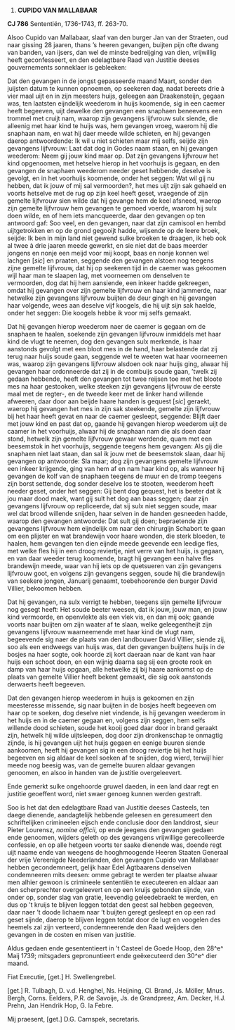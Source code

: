 1.  **CUPIDO VAN MALLABAAR**

**CJ 786** Sententiën, 1736-1743, ff. 263-70.

Alsoo Cupido van Mallabaar, slaaf van den burger Jan van der Straeten,
oud naar gissing 28 jaaren, thans ’s heeren gevangen, buijten pijn ofte
dwang van banden, van ijsers, dan wel de minste bedreijging van dien,
vrijwillig heeft geconfesseert, en den edelagtbare Raad van Justitie
deeses gouvernements sonneklaer is gebleeken:

Dat den gevangen in de jongst gepasseerde maand Maart, sonder den
juijsten datum te kunnen opnoemen, op seekeren dag, nadat bereets drie à
vier maal uijt en in zijn meesters huijs, geleegen aan Draakensteijn,
gegaan was, ten laatsten eijndelijk weederom in huijs koomende, sig in
een caemer heeft begeeven, uijt dewelke den gevangen een snaphaen
beneevens een trommel met cruijt nam, waarop zijn gevangens lijfvrouw
sulx siende, die alleenig met haar kind te huijs was, hem gevangen
vroeg, waerom hij die snaphaan nam, en wat hij daer meede wilde
schieten, en hij gevangen daerop antwoordende: Ik wil u niet schieten
maar mij selfs, seijde zijn gevangens lijfvrouw: Laat dat dog in Godes
naam staan, en hij gevangen weederom: Neem gij jouw kind maar op. Dat
zijn gevangens lijfvrouw het kind opgenoomen, met hetselve hierop in het
voorhuijs is gegaan, en den gevangen de snaphaen weederom needer geset
hebbende, deselve is gevolgt, en in het voorhuijs koomende, onder het
seggen: Wat wil gij nu hebben, dat ik jouw of mij sal vermoorden?, het
mes uijt zijn sak gehaeld en voorts hetselve met de rug op zijn keel
heeft geset, vraegende of zijn gemelte lijfvrouw sien wilde dat hij
gevange hem de keel afsneed, waerop zijn gemelte lijfvrouw hem gevangen
te gemoed voerde, waarom hij sulx doen wilde, en of hem iets
mancqueerde, daar den gevangen op ten antwoord gaf: Soo veel, en den
gevangen, naar dat zijn camisool en hembd uijtgetrokken en op de grond
gegooijt hadde, wijsende op de leere broek, seijde: Ik ben in mijn land
niet gewend sulke broeken te draagen, ik heb ook al twee à drie jaaren
meede gewerkt, en sie niet dat de baas meerder jongens en nonje een
meijd voor mij koopt, baas en nonje konnen wel lachgen \[*sic*\] en
praaten, seggende den gevangen alstoen nog teegens zijne gemelte
lijfvrouw, dat hij op seekeren tijd in de caemer was gekoomen wijl haar
man te slaapen lag, met voorneemen om denselven te vermoorden, dog dat
hij hem aansiende, een inkeer hadde gekreegen, omdat hij gevangen over
zijn gemelte lijfvrouw en haar kind jammerde, naar hetwelke zijn
gevangens lijfvrouw buijten de deur gingh en hij gevangen haar volgende,
wees aan deselve vijf koogels, die hij uijt sijn sak haelde, onder het
seggen: Die koogels hebbe ik voor mij selfs gemaakt.

Dat hij gevangen hierop weederom naer de caemer is gegaan om de snaphaen
te haalen, soekende zijn gevangen lijfvrouw inmiddels met haar kind de
vlugt te neemen, dog den gevangen sulx merkende, is haar aanstonds
gevolgt met een bloot mes in de hand, haar belastende dat zij terug naar
huijs soude gaan, seggende wel te weeten wat haar voorneemen was, waarop
zijn gevangens lijfvrouw alsdoen ook naar huijs ging, alwaar hij
gevangen haar ordonneerde dat zij in de combuijs soude gaan, ’twelk zij
gedaan hebbende, heeft den gevangen tot twee reijsen toe met het bloote
mes na haar gestooken, welke steeken zijn gevangens lijfvrouw de eerste
maal met de regter-, en de tweede keer met de linker hand willende
afweeren, daar door aan beijde haare handen is gequest \[*sic*\]
geraekt, waerop hij gevangen het mes in zijn sak steekende, gemelte zijn
lijfvrouw bij het haar heeft gevat en naar de caemer gesleept, seggende:
Blijft daer met jouw kind en past dat op, gaande hij gevangen hierop
weederom uijt de caamer in het voorhuijs, alwaar hij de snaphaan nam die
als doen daar stond, hetwelk zijn gemelte lijfvrouw gewaar werdende,
quam met een beesemstok in het voorhuijs, seggende teegens hem gevangen:
Als gij die snaphaen niet laat staan, dan sal ik jouw met de beesemstok
slaan, daar hij gevangen op antwoorde: Sla maar; dog zijn gevangens
gemelte lijfvrouw een inkeer krijgende, ging van hem af en nam haar kind
op, als wanneer hij gevangen de kolf van de snaphaen teegens de muur en
de tromp teegens zijn borst settende, dog sonder deselve los te stooten,
weederom heeft needer geset, onder het seggen: Gij bent dog gequest, het
is beeter dat ik jou maar dood maek, want gij sult het dog aan baas
seggen; daar zijn gevangens lijfvrouw op repliceerde, dat sij sulx niet
seggen soude, maar wel dat brood willende snijden, haar selven in de
handen gesneeden hadde, waarop den gevangen antwoorde: Dat sult gij
doen; bepraetende zijn gevangens lijfvrouw hem eijndelijk om naar den
chirurgijn Schabort te gaan om een plijster en wat brandewijn voor haare
wonden, die sterk bloeden, te haalen, hem gevangen ten dien eijnde meede
geevende een leedige fles, met welke fles hij in een droog reviertje,
niet verre van het huijs, is gegaan, en van daar weeder terug koomende,
bragt hij gevangen een halve fles brandewijn meede, waar van hij iets op
de quetsueren van zijn gevangens lijfvrouw goot, en volgens zijn
gevangens seggen, soude hij die brandewijn van seekere jongen, Januarij
genaamt, toebehoorende den burger David Villier, bekoomen hebben.

Dat hij gevangen, na sulx verrigt te hebben, teegens sijn gemelte
lijfvrouw nog gesegt heeft: Het soude beeter weesen, dat ik jouw, jouw
man, en jouw kind vermoorde, en openvlekte als een vlek vis, en dan mij
ook; gaande voorts naar buijten om zijn waater af te slaan, welke
geleegentheijt zijn gevangens lijfvrouw waarneemende met haar kind de
vlugt nam, begeevende sig naer de plaats van den landbouwer David
Villier, siende zij, soo als een endweegs van huijs was, dat den
gevangen buijtens huijs in de bosjes na haer sogte, ook hoorde zij kort
daeraan naar de kant van haar huijs een schoot doen, en een wijnig
daarna sag sij een groote rook en damp van haar huijs opgaan, alle
hetwelke zij bij haare aankomst op de plaats van gemelte Villier heeft
bekent gemaakt, die sig ook aanstonds derwaerts heeft begeeven.

Dat den gevangen hierop weederom in huijs is gekoomen en zijn
meesteresse missende, sig naar buijten in de bosjes heeft begeeven om
haar op te soeken, dog deselve niet vindende, is hij gevangen weederom
in het huijs en in de caemer gegaan en, volgens zijn seggen, hem selfs
willende dood schieten, soude het kooij goed daar door in brand geraakt
zijn, hetwelk hij wilde uijtsleepen, dog door zijn dronkenschap te
onmagtig zijnde, is hij gevangen uijt het huijs gegaen en eenige buuren
siende aankoomen, heeft hij gevangen sig in een droog reviertje bij het
huijs begeeven en sig aldaar de keel soeken af te snijden, dog wierd,
terwijl hier meede nog beesig was, van de gemelte buuren aldaar gevangen
genoomen, en alsoo in handen van de justitie overgeleevert.

Ende gemerkt sulke ongehoorde gruwel daeden, in een land daar regt en
justitie geoeffent word, niet swaer genoeg kunnen werden gestraft.

Soo is het dat den edelagtbare Raad van Justitie deeses Casteels, ten
daege dienende, aandagtelijk hebbende geleesen en geresumeert den
schriftelijken crimineelen eijsch ende conclusie door den landdrost,
sieur Pieter Lourensz, *nomine officii*, op ende jeegens den gevangen
gedaen ende genoomen, wijders geleth op des gevangens vrijwillige
gerecolleerde confessie, en op alle hetgeen voorts ter saake dienende
was, doende regt uijt naame ende van weegens de hooghmoogende Heeren
Staaten Generaal der vrije Vereenigde Neederlanden, den gevangen Cupido
van Mallabaar hebben gecondemneert, gelijk haar Edel Agtbaarens
denselven condemneeren mits deesen: omme gebragt te werden ter plaatse
alwaar men alhier gewoon is crimineele sententiën te executeeren en
aldaar aan den scherprechter overgeleevert en op een kruijs gebonden
sijnde, van onder op, sonder slag van gratie, leevendig geleedebraekt te
werden, en dus op ’t kruijs te blijven leggen totdat den geest sal
hebben gegeeven, daar naer ’t doode lichaem naar ’t buijten geregt
gesleept en op een rad geset sijnde, daerop te blijven leggen totdat
door de lugt en voogelen des heemels zal zijn verteerd, condemneerende
den Raad weijders den gevangen in de costen en misen van justitie.

Aldus gedaen ende gesententieert in ’t Casteel de Goede Hoop, den 28^e^
Maij 1739; mitsgaders gepronuntieert ende geëxecuteerd den 30^e^ dier
maand.

Fiat Executie, \[get.\] H. Swellengrebel.

\[get.\] R. Tulbagh, D. v.d. Henghel, Ns. Heijning, Cl. Brand, Js.
Möller, Mnus. Bergh, Corns. Eelders, P.R. de Savoije, Js. de Grandpreez,
Am. Decker, H.J. Prehn, Jan Hendrik Hop, G. la Febre.

Mij praesent, \[get.\] D.G. Carnspek, secretaris.
